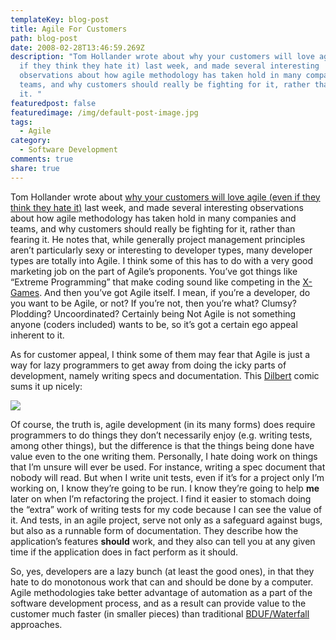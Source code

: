 ```yaml
---
templateKey: blog-post
title: Agile For Customers
path: blog-post
date: 2008-02-28T13:46:59.269Z
description: "Tom Hollander wrote about why your customers will love agile (even
  if they think they hate it) last week, and made several interesting
  observations about how agile methodology has taken hold in many companies and
  teams, and why customers should really be fighting for it, rather than fearing
  it. "
featuredpost: false
featuredimage: /img/default-post-image.jpg
tags:
  - Agile
category:
  - Software Development
comments: true
share: true
---
```

<!--StartFragment-->

[](http://en.wikipedia.org/wiki/X_Games "180px-Xgames_clr_pos")Tom Hollander wrote about [why your customers will love agile (even if they think they hate it)](http://blogs.msdn.com/tomholl/archive/2008/02/16/why-your-customers-will-love-agile-even-if-they-think-they-hate-it.aspx) last week, and made several interesting observations about how agile methodology has taken hold in many companies and teams, and why customers should really be fighting for it, rather than fearing it. He notes that, while generally project management principles aren’t particularly sexy or interesting to developer types, many developer types are totally into Agile. I think some of this has to do with a very good marketing job on the part of Agile’s proponents. You’ve got things like “Extreme Programming” that make coding sound like competing in the [X-Games](http://en.wikipedia.org/wiki/X_Games). And then you’ve got Agile itself. I mean, if you’re a developer, do you want to be Agile, or not? If you’re not, then you’re what? Clumsy? Plodding? Uncoordinated? Certainly being Not Agile is not something anyone (coders included) wants to be, so it’s got a certain ego appeal inherent to it.

As for customer appeal, I think some of them may fear that Agile is just a way for lazy programmers to get away from doing the icky parts of development, namely writing specs and documentation. This [Dilbert](http://dilbert.com/) comic sums it up nicely:

<!--EndFragment-->

![](/img/dilbert2666700071126.gif)

<!--StartFragment-->

Of course, the truth is, agile development (in its many forms) does require programmers to do things they don’t necessarily enjoy (e.g. writing tests, among other things), but the difference is that the things being done have value even to the one writing them. Personally, I hate doing work on things that I’m unsure will ever be used. For instance, writing a spec document that nobody will read. But when I write unit tests, even if it’s for a project only I’m working on, I know they’re going to be run. I know they’re going to help **me** later on when I’m refactoring the project. I find it easier to stomach doing the “extra” work of writing tests for my code because I can see the value of it. And tests, in an agile project, serve not only as a safeguard against bugs, but also as a runnable form of documentation. They describe how the application’s features **should** work, and they also can tell you at any given time if the application does in fact perform as it should.

So, yes, developers are a lazy bunch (at least the good ones), in that they hate to do monotonous work that can and should be done by a computer. Agile methodologies take better advantage of automation as a part of the software development process, and as a result can provide value to the customer much faster (in smaller pieces) than traditional [BDUF/Waterfall](http://en.wikipedia.org/wiki/Big_Design_Up_Front) approaches.

<!--EndFragment-->